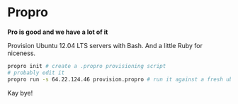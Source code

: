 # Propro

**__Pro is good and we have a lot of it__**

Provision Ubuntu 12.04 LTS servers with Bash. And a little Ruby for niceness.

```sh
propro init # create a .propro provisioning script
# probably edit it
propro run -s 64.22.124.46 provision.propro # run it against a fresh ubuntu box
```

Kay bye!
